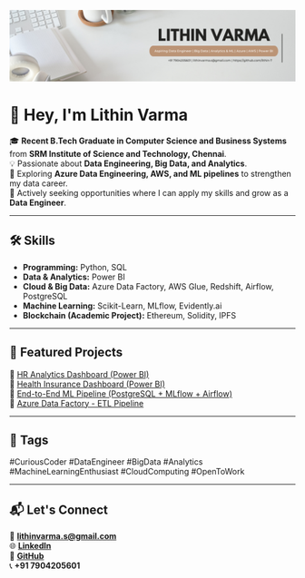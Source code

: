![Banner](https://raw.githubusercontent.com/Lithin-7/Lithin-7/main/Banner.png)

# 👋 Hey, I'm Lithin Varma  

🎓 **Recent B.Tech Graduate in Computer Science and Business Systems** from **SRM Institute of Science and Technology, Chennai**.  
💡 Passionate about **Data Engineering, Big Data, and Analytics**.  
🌱 Exploring **Azure Data Engineering, AWS, and ML pipelines** to strengthen my data career.  
🚀 Actively seeking opportunities where I can apply my skills and grow as a **Data Engineer**.  

---

## 🛠️ Skills  

- **Programming:** Python, SQL  
- **Data & Analytics:** Power BI  
- **Cloud & Big Data:** Azure Data Factory, AWS Glue, Redshift, Airflow, PostgreSQL  
- **Machine Learning:** Scikit-Learn, MLflow, Evidently.ai  
- **Blockchain (Academic Project):** Ethereum, Solidity, IPFS  

---

## 📂 Featured Projects  

🔹 [HR Analytics Dashboard (Power BI)](https://github.com/Lithin-7/HR-analytics-PowerBI)  
🔹 [Health Insurance Dashboard (Power BI)](https://github.com/Lithin-7/insurance-analytics-PowerBI)  
🔹 [End-to-End ML Pipeline (PostgreSQL + MLflow + Airflow)](https://github.com/Lithin-7/End-to-End-ML-Pipeline)  
🔹 [Azure Data Factory - ETL Pipeline](https://github.com/Lithin-7/Azure-Data-Engineering)  

---

## 🔖 Tags  

#CuriousCoder #DataEngineer #BigData #Analytics #MachineLearningEnthusiast #CloudComputing #OpenToWork  

---

## 📬 Let's Connect  

📧 **lithinvarma.s@gmail.com**  
🌐 [**LinkedIn**](https://www.linkedin.com/in/lithinvarma)  
📂 [**GitHub**](https://github.com/Lithin-7)  
📞 **+91 7904205601**  
